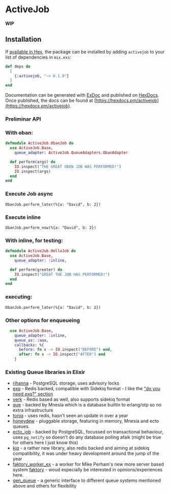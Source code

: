 # ActiveJob

**WIP**

## Installation

If [available in Hex](https://hex.pm/docs/publish), the package can be installed
by adding `activejob` to your list of dependencies in `mix.exs`:

```elixir
def deps do
  [
    {:activejob, "~> 0.1.0"}
  ]
end
```

Documentation can be generated with [ExDoc](https://github.com/elixir-lang/ex_doc)
and published on [HexDocs](https://hexdocs.pm). Once published, the docs can
be found at [https://hexdocs.pm/activejob](https://hexdocs.pm/activejob).


### Preliminar API

### With oban:

```elixir
defmodule ActiveJob.ObanJob do
  use ActiveJob.Base,
    queue_adapter: ActiveJob.QueueAdapters.ObanAdapter

  def perform(args) do
    IO.inspect("THE GREAT OBAN JOB WAS PERFORMED!")
    IO.inspect(args)
  end
end
```

### Execute Job async

    ObanJob.perform_later(%{a: "David", b: 2})
### Execute inline

    ObanJob.perform_now(%{a: "David", b: 2})

### With inline, for testing:

```elixir
defmodule ActiveJob.HelloJob do
  use ActiveJob.Base,
    queue_adapter: :inline,

  def perform(greeter) do
    IO.inspect("GREAT THE JOB HAS PERFORMED!")
  end
end
```

### executing:

    ObanJob.perform_later(%{a: "David", b: 2})

### Other options for enqueueing

```elixir
  use ActiveJob.Base,
    queue_adapter: :inline,
    queue_as: :aaa,
    callbacks: %{
      before: fn x -> IO.inspect("BEFORE") end,
      after: fn x -> IO.inspect("AFTER") end
    }
```

### Existing Queue libraries in Elixir

* [rihanna](https://github.com/samphilipd/rihanna) - PostgreSQL storage, uses advisory locks
* [exq](https://github.com/akira/exq) - Redis backed, compatible with Sidekiq format - I like the ["do you need exq?" section](https://github.com/akira/exq#do-you-need-exq)
* [verk](https://github.com/edgurgel/verk) - Redis based as well,  also supports sidekiq format
* [que](https://github.com/sheharyarn/que) - backed by Mnesia which is a database builtin to erlang/otp so no extra infrastructure
* [toniq](https://github.com/joakimk/toniq) - uses redis, hasn't seen an update in over a year
* [honeydew](https://github.com/koudelka/honeydew) - pluggable storage, featuring in memory, Mnesia and ecto queues.
* [ecto_job](https://github.com/mbuhot/ecto_job) - backed by PostgreSQL, focussed on transactional behaviour, uses `pg_notify` so doesn't do any database polling afaik (might be true for others here I just know this)
* [kiq](https://github.com/sorentwo/kiq) - a rather new library, also redis backed and aiming at sidekiq compatibility, it was under heavy development around the jump of the year
* [faktory_worker_ex](https://github.com/cjbottaro/faktory_worker_ex) - a worker for Mike Perham's new more server based system [faktory](https://contribsys.com/faktory/) - woud especially be interested in opinions/experiences here.
* [gen_queue](https://github.com/nsweeting/gen_queue) - a generic interface to different queue systems mentioned above and others for flexibility